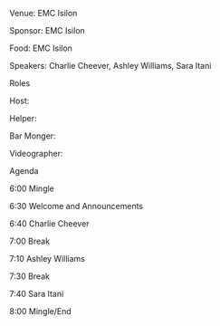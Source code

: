 Venue: EMC Isilon

Sponsor: EMC Isilon

Food: EMC Isilon

Speakers: Charlie Cheever, Ashley Williams, Sara Itani

Roles

Host:

Helper:

Bar Monger: 

Videographer:

Agenda

6:00 Mingle

6:30 Welcome and Announcements

6:40 Charlie Cheever

7:00 Break

7:10 Ashley Williams

7:30 Break

7:40 Sara Itani

8:00 Mingle/End

